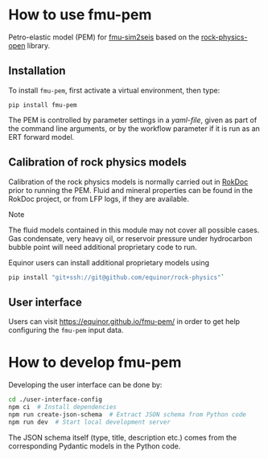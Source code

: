# How to use fmu-pem

Petro-elastic model (PEM) for [fmu-sim2seis](https://github.com/equinor/fmu-sim2seis)
based on the [rock-physics-open](https://github.com/equinor/rock-physics-open)
library.

## Installation

To install `fmu-pem`, first activate a virtual environment, then type:

```
pip install fmu-pem
```

The PEM is controlled by parameter settings in a *yaml-file*, given as part of the
command line arguments, or by the workflow parameter if it is run as an ERT forward model.

## Calibration of rock physics models

Calibration of the rock physics models is normally carried out in
[RokDoc](https://www.ikonscience.com/rokdoc-geoprediction-software-platform/)
prior to running the PEM. Fluid and mineral properties can be found in the RokDoc project, or
from LFP logs, if they are available.

> [!NOTE]  
> The fluid models contained in this module may not cover all possible cases. Gas condensate, very heavy oil, 
> or reservoir pressure under hydrocarbon bubble point will need additional proprietary code to run.
>
> Equinor users can install additional proprietary models using
> ```bash
> pip install "git+ssh://git@github.com/equinor/rock-physics"`
> ```

## User interface

Users can visit https://equinor.github.io/fmu-pem/ in order to get help configuring the `fmu-pem` input data.

# How to develop fmu-pem

Developing the user interface can be done by:
```bash
cd ./user-interface-config
npm ci  # Install dependencies
npm run create-json-schema  # Extract JSON schema from Python code
npm run dev  # Start local development server
```
The JSON schema itself (type, title, description etc.) comes from the corresponding Pydantic models in the Python code.
